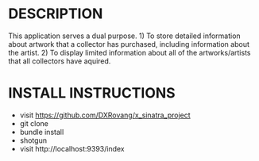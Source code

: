 
# DESCRIPTION

This application serves a dual purpose.   1) To store detailed information about artwork that a collector has purchased, including information about the artist.  2) To display limited information about all of the artworks/artists that all collectors have aquired.

# INSTALL INSTRUCTIONS
- visit https://github.com/DXRovang/x_sinatra_project
- git clone
- bundle install
- shotgun
- visit http://localhost:9393/index


